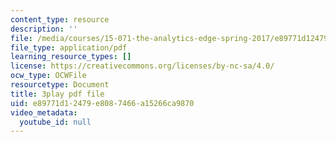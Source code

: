 ```yaml
---
content_type: resource
description: ''
file: /media/courses/15-071-the-analytics-edge-spring-2017/e89771d12479e8087466a15266ca9870_AByfsx3Dkek.pdf
file_type: application/pdf
learning_resource_types: []
license: https://creativecommons.org/licenses/by-nc-sa/4.0/
ocw_type: OCWFile
resourcetype: Document
title: 3play pdf file
uid: e89771d1-2479-e808-7466-a15266ca9870
video_metadata:
  youtube_id: null
---
```

